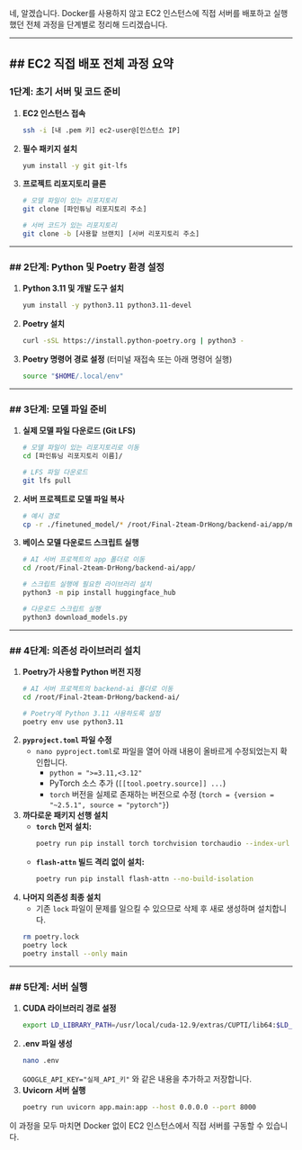 네, 알겠습니다. Docker를 사용하지 않고 EC2 인스턴스에 직접 서버를 배포하고 실행했던 전체 과정을 단계별로 정리해 드리겠습니다.

-----

## \#\# EC2 직접 배포 전체 과정 요약

### 1단계: 초기 서버 및 코드 준비

1.  **EC2 인스턴스 접속**
    ```bash
    ssh -i [내 .pem 키] ec2-user@[인스턴스 IP]
    ```
2.  **필수 패키지 설치**
    ```bash
    yum install -y git git-lfs
    ```
3.  **프로젝트 리포지토리 클론**
    ```bash
    # 모델 파일이 있는 리포지토리
    git clone [파인튜닝 리포지토리 주소]

    # 서버 코드가 있는 리포지토리
    git clone -b [사용할 브랜치] [서버 리포지토리 주소]
    ```

-----

### \#\# 2단계: Python 및 Poetry 환경 설정

1.  **Python 3.11 및 개발 도구 설치**
    ```bash
    yum install -y python3.11 python3.11-devel
    ```
2.  **Poetry 설치**
    ```bash
    curl -sSL https://install.python-poetry.org | python3 -
    ```
3.  **Poetry 명령어 경로 설정** (터미널 재접속 또는 아래 명령어 실행)
    ```bash
    source "$HOME/.local/env"
    ```

-----

### \#\# 3단계: 모델 파일 준비

1.  **실제 모델 파일 다운로드 (Git LFS)**
    ```bash
    # 모델 파일이 있는 리포지토리로 이동
    cd [파인튜닝 리포지토리 이름]/

    # LFS 파일 다운로드
    git lfs pull
    ```
2.  **서버 프로젝트로 모델 파일 복사**
    ```bash
    # 예시 경로
    cp -r ./finetuned_model/* /root/Final-2team-DrHong/backend-ai/app/models/finetuned_model/
    ```
3.  **베이스 모델 다운로드 스크립트 실행**
    ```bash
    # AI 서버 프로젝트의 app 폴더로 이동
    cd /root/Final-2team-DrHong/backend-ai/app/

    # 스크립트 실행에 필요한 라이브러리 설치
    python3 -m pip install huggingface_hub

    # 다운로드 스크립트 실행
    python3 download_models.py
    ```

-----

### \#\# 4단계: 의존성 라이브러리 설치

1.  **Poetry가 사용할 Python 버전 지정**
    ```bash
    # AI 서버 프로젝트의 backend-ai 폴더로 이동
    cd /root/Final-2team-DrHong/backend-ai/

    # Poetry에 Python 3.11 사용하도록 설정
    poetry env use python3.11
    ```
2.  **`pyproject.toml` 파일 수정**
      * `nano pyproject.toml`로 파일을 열어 아래 내용이 올바르게 수정되었는지 확인합니다.
          * `python = ">=3.11,<3.12"`
          * PyTorch 소스 추가 (`[[tool.poetry.source]] ...`)
          * `torch` 버전을 실제로 존재하는 버전으로 수정 (`torch = {version = "~2.5.1", source = "pytorch"}`)
3.  **까다로운 패키지 선행 설치**
      * **`torch` 먼저 설치:**
        ```bash
        poetry run pip install torch torchvision torchaudio --index-url https://download.pytorch.org/whl/cu121
        ```
      * **`flash-attn` 빌드 격리 없이 설치:**
        ```bash
        poetry run pip install flash-attn --no-build-isolation
        ```
4.  **나머지 의존성 최종 설치**
      * 기존 `lock` 파일이 문제를 일으킬 수 있으므로 삭제 후 새로 생성하며 설치합니다.
    <!-- end list -->
    ```bash
    rm poetry.lock
    poetry lock
    poetry install --only main
    ```

-----

### \#\# 5단계: 서버 실행

1.  **CUDA 라이브러리 경로 설정**
    ```bash
    export LD_LIBRARY_PATH=/usr/local/cuda-12.9/extras/CUPTI/lib64:$LD_LIBRARY_PATH
    ```
2.  **.env 파일 생성**
    ```bash
    nano .env
    ```
    `GOOGLE_API_KEY="실제_API_키"` 와 같은 내용을 추가하고 저장합니다.
3.  **Uvicorn 서버 실행**
    ```bash
    poetry run uvicorn app.main:app --host 0.0.0.0 --port 8000
    ```

이 과정을 모두 마치면 Docker 없이 EC2 인스턴스에서 직접 서버를 구동할 수 있습니다.
